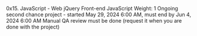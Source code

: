 0x15. JavaScript - Web jQuery
Front-end
JavaScript
 Weight: 1
 Ongoing second chance project - started May 29, 2024 6:00 AM, must end by Jun 4, 2024 6:00 AM
 Manual QA review must be done (request it when you are done with the project)
